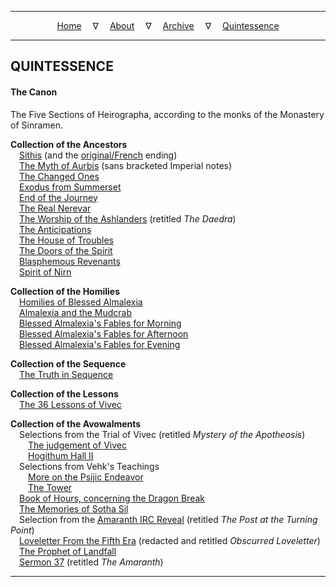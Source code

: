 
---

<!--- Local CSS Font Loading -->

<style>
@font-face {
    font-family: HayghinDaedric;
    src: url('../../../assets/fonts/ttf/HayghinDaedric.ttf') format('truetype');
    font-weight: medium;
    font-style: normal;
}
</style>

<!--- Jekyll Page Links -->

<center>
<a href="../../../index.html">Home</a>
&emsp;&nabla;&emsp;
<a href="../../archive/about.html">About</a>
&emsp;&nabla;&emsp;
<a href="../../archive/index.html">Archive</a>
&emsp;&nabla;&emsp;
<a href="../index.html">Quintessence</a>
</center>

<!--- Markdown Body Below: -->

---

## QUINTESSENCE

#### The Canon

The Five Sections of Heirographa, according to the monks of the Monastery of Sinramen.

__Collection of the Ancestors__\
&emsp;[Sithis][1] (and the [original/French][2] ending)\
&emsp;[The Myth of Aurbis][3] (sans bracketed Imperial notes)\
&emsp;[The Changed Ones][4]\
&emsp;[Exodus from Summerset][5]\
&emsp;[End of the Journey][6]\
&emsp;[The Real Nerevar][7]\
&emsp;[The Worship of the Ashlanders][8] (retitled *The Daedra*)\
&emsp;[The Anticipations][9]\
&emsp;[The House of Troubles][10]\
&emsp;[The Doors of the Spirit][11]\
&emsp;[Blasphemous Revenants][12]\
&emsp;[Spirit of Nirn][13]

[1]: https://en.uesp.net/wiki/Morrowind:Sithis
[2]: https://old.reddit.com/r/teslore/comments/iozxpc/first_editions_in_translation_anuad_sithis_more/
[3]: https://web.archive.org/web/20010305115943/http://www.m0use.net/~xanathar/es_book_monomyth.html
[4]: https://en.uesp.net/wiki/Morrowind:The_Changed_Ones
[5]: https://en.uesp.net/wiki/Online:Exodus_from_Summerset
[6]: https://en.uesp.net/wiki/Online:End_of_the_Journey
[7]: https://en.uesp.net/wiki/Morrowind:The_Real_Nerevar
[8]: https://en.uesp.net/wiki/Tamriel_Data:The_Worship_of_the_Ashlanders
[9]: https://en.uesp.net/wiki/Morrowind:The_Anticipations
[10]: https://en.uesp.net/wiki/Morrowind:The_House_of_Troubles
[11]: https://en.uesp.net/wiki/Morrowind:The_Doors_of_the_Spirit
[12]: https://en.uesp.net/wiki/Morrowind:Blasphemous_Revenants
[13]: https://en.uesp.net/wiki/Morrowind:Spirit_of_Nirn,_God_of_Mortals

__Collection of the Homilies__\
&emsp;[Homilies of Blessed Almalexia][14]\
&emsp;[Almalexia and the Mudcrab][15]\
&emsp;[Blessed Almalexia's Fables for Morning][16]\
&emsp;[Blessed Almalexia's Fables for Afternoon][17]\
&emsp;[Blessed Almalexia's Fables for Evening][18]

[14]: https://en.uesp.net/wiki/Morrowind:Homilies_of_Blessed_Almalexia
[15]: https://en.uesp.net/wiki/Online:Almalexia_and_the_Mudcrab
[16]: https://en.uesp.net/wiki/Online:Blessed_Almalexia%27s_Fables_for_Morning
[17]: https://en.uesp.net/wiki/Online:Blessed_Almalexia%27s_Fables_for_Afternoon
[18]: https://en.uesp.net/wiki/Online:Blessed_Almalexia%27s_Fables_for_Evening

__Collection of the Sequence__\
&emsp;[The Truth in Sequence][19]

[19]: https://en.uesp.net/wiki/Online:The_Truth_in_Sequence

__Collection of the Lessons__\
&emsp;[The 36 Lessons of Vivec][20]

[20]: https://en.uesp.net/wiki/Morrowind:The_36_Lessons_of_Vivec

__Collection of the Avowalments__\
&emsp;Selections from the Trial of Vivec (retitled *Mystery of the Apotheosis*)\
&emsp;&emsp;[The judgement of Vivec][21]\
&emsp;&emsp;[Hogithum Hall II][22]\
&emsp;Selections from Vehk's Teachings\
&emsp;&emsp;[More on the Psijic Endeavor][23]\
&emsp;&emsp;[The Tower][24]\
&emsp;[Book of Hours, concerning the Dragon Break][25]\
&emsp;[The Memories of Sotha Sil][26]\
&emsp;Selection from the [Amaranth IRC Reveal][27] (retitled *The Post at the Turning Point*)\
&emsp;[Loveletter From the Fifth Era][28]  (redacted and retitled *Obscurred Loveletter*)\
&emsp;[The Prophet of Landfall][29]\
&emsp;[Sermon 37][30] (retitled *The Amaranth*)

[21]: https://www.mwmythicmods.com/Archives/Lore/The%20judgement%20of%20Vivec.htm
[22]: https://www.mwmythicmods.com/Archives/Lore/Hogithum%20Hall%20II.htm
[23]: https://en.uesp.net/wiki/General:Vehk%27s_Teachings#More_on_the_Psijic_Endeavor
[24]: https://en.uesp.net/wiki/General:Vehk%27s_Teachings#...the_Tower
[25]: https://en.uesp.net/wiki/General:Vehk%27s_Teachings#Vehk.27s_Book_of_Hours.2C_concerning_the_Dragon_Break
[26]: https://en.uesp.net/wiki/Online:The_Memories_of_Sotha_Sil
[27]: https://gist.github.com/numinit/34ba3bacc21e19e21c46
[28]: https://en.uesp.net/wiki/General:Loveletter_From_the_Fifth_Era
[29]: https://web.archive.org/web/20210118102532/https://www.c0da.es/prophet/
[30]: https://en.uesp.net/wiki/Online:The_36_Lessons:_Sermon_37

---
